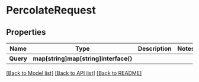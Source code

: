 # PercolateRequest

## Properties

Name | Type | Description | Notes
------------ | ------------- | ------------- | -------------
**Query** | **map[string]map[string]interface{}** |  | 

[[Back to Model list]](../README.md#documentation-for-models) [[Back to API list]](../README.md#documentation-for-api-endpoints) [[Back to README]](../README.md)


